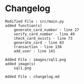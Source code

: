 # Changelog
    Modified File : src/main.py
    added function(s)
        generate_card_number - line 27
        verify_card_number - line 49
        check_card_exists - line 73
        generate_card - line 83
        transaction - line 130
        add_user - line 141

    Added File : images/sql1.png
    added image(s)
        sql1.png
    
    Added File : changelog.md
    